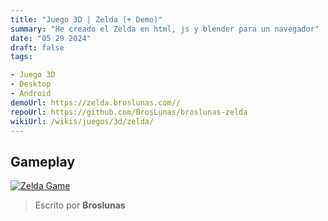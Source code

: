 ```yaml
---
title: "Juego 3D | Zelda (+ Demo)"
summary: "He creado el Zelda en html, js y blender para un navegador"
date: "05 29 2024"
draft: false
tags:

- Juego 3D
- Desktop
- Android
demoUrl: https://zelda.broslunas.com//
repoUrl: https://github.com/BrosLunas/broslunas-zelda
wikiUrl: /wikis/juegos/3d/zelda/
---
```


## Gameplay
[![Zelda Game](/assets/img/games/zelda.png)](/assets/video/gameplay/zelda.mp4)

> Escrito por **Broslunas**